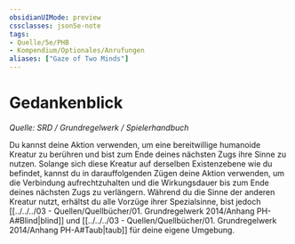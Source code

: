 ```yaml
---
obsidianUIMode: preview
cssclasses: json5e-note
tags:
- Quelle/5e/PHB
- Kompendium/Optionales/Anrufungen
aliases: ["Gaze of Two Minds"]
---
```

# Gedankenblick
*Quelle: SRD / Grundregelwerk / Spielerhandbuch*  

Du kannst deine Aktion verwenden, um eine bereitwillige humanoide Kreatur zu berühren und bist zum Ende deines nächsten Zugs ihre Sinne zu nutzen. Solange sich diese Kreatur auf derselben Existenzebene wie du befindet, kannst du in darauffolgenden Zügen deine Aktion verwenden, um die Verbindung aufrechtzuhalten und die Wirkungsdauer bis zum Ende deines nächsten Zugs zu verlängern. Während du die Sinne der anderen Kreatur nutzt, erhältst du alle Vorzüge ihrer Spezialsinne, bist jedoch [[../../../03 - Quellen/Quellbücher/01. Grundregelwerk 2014/Anhang PH-A#Blind|blind]] und [[../../../03 - Quellen/Quellbücher/01. Grundregelwerk 2014/Anhang PH-A#Taub|taub]] für deine eigene Umgebung.